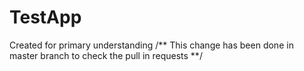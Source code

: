 # TestApp
Created for primary understanding 
/** This change has been done in  master branch to check the pull in requests **/
